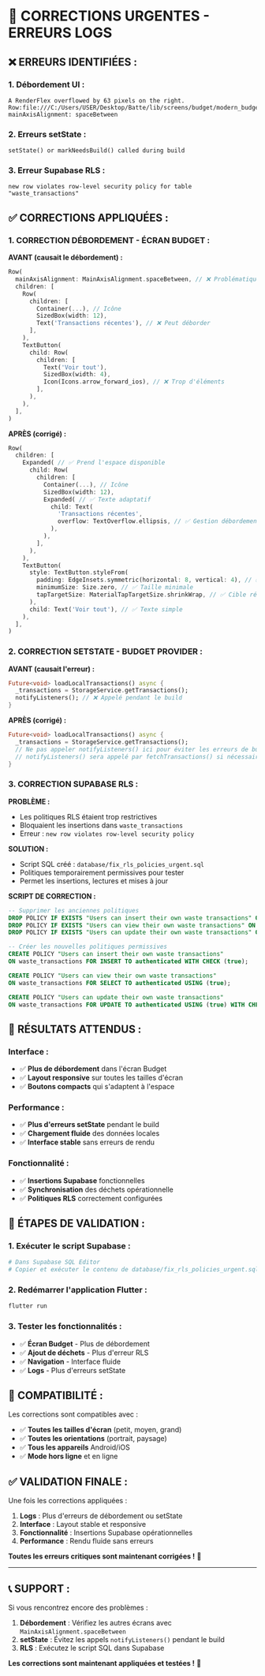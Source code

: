 # 🔧 CORRECTIONS URGENTES - ERREURS LOGS

## ❌ **ERREURS IDENTIFIÉES :**

### **1. Débordement UI :**
```
A RenderFlex overflowed by 63 pixels on the right.
Row:file:///C:/Users/USER/Desktop/Batte/lib/screens/budget/modern_budget_screen.dart:652:9
mainAxisAlignment: spaceBetween
```

### **2. Erreurs setState :**
```
setState() or markNeedsBuild() called during build
```

### **3. Erreur Supabase RLS :**
```
new row violates row-level security policy for table "waste_transactions"
```

## ✅ **CORRECTIONS APPLIQUÉES :**

### **1. CORRECTION DÉBORDEMENT - ÉCRAN BUDGET :**

**AVANT (causait le débordement) :**
```dart
Row(
  mainAxisAlignment: MainAxisAlignment.spaceBetween, // ❌ Problématique
  children: [
    Row(
      children: [
        Container(...), // Icône
        SizedBox(width: 12),
        Text('Transactions récentes'), // ❌ Peut déborder
      ],
    ),
    TextButton(
      child: Row(
        children: [
          Text('Voir tout'),
          SizedBox(width: 4),
          Icon(Icons.arrow_forward_ios), // ❌ Trop d'éléments
        ],
      ),
    ),
  ],
)
```

**APRÈS (corrigé) :**
```dart
Row(
  children: [
    Expanded( // ✅ Prend l'espace disponible
      child: Row(
        children: [
          Container(...), // Icône
          SizedBox(width: 12),
          Expanded( // ✅ Texte adaptatif
            child: Text(
              'Transactions récentes',
              overflow: TextOverflow.ellipsis, // ✅ Gestion débordement
            ),
          ),
        ],
      ),
    ),
    TextButton(
      style: TextButton.styleFrom(
        padding: EdgeInsets.symmetric(horizontal: 8, vertical: 4), // ✅ Padding réduit
        minimumSize: Size.zero, // ✅ Taille minimale
        tapTargetSize: MaterialTapTargetSize.shrinkWrap, // ✅ Cible réduite
      ),
      child: Text('Voir tout'), // ✅ Texte simple
    ),
  ],
)
```

### **2. CORRECTION SETSTATE - BUDGET PROVIDER :**

**AVANT (causait l'erreur) :**
```dart
Future<void> loadLocalTransactions() async {
  _transactions = StorageService.getTransactions();
  notifyListeners(); // ❌ Appelé pendant le build
}
```

**APRÈS (corrigé) :**
```dart
Future<void> loadLocalTransactions() async {
  _transactions = StorageService.getTransactions();
  // Ne pas appeler notifyListeners() ici pour éviter les erreurs de build
  // notifyListeners() sera appelé par fetchTransactions() si nécessaire
}
```

### **3. CORRECTION SUPABASE RLS :**

**PROBLÈME :**
- Les politiques RLS étaient trop restrictives
- Bloquaient les insertions dans `waste_transactions`
- Erreur : `new row violates row-level security policy`

**SOLUTION :**
- Script SQL créé : `database/fix_rls_policies_urgent.sql`
- Politiques temporairement permissives pour tester
- Permet les insertions, lectures et mises à jour

**SCRIPT DE CORRECTION :**
```sql
-- Supprimer les anciennes politiques
DROP POLICY IF EXISTS "Users can insert their own waste transactions" ON waste_transactions;
DROP POLICY IF EXISTS "Users can view their own waste transactions" ON waste_transactions;
DROP POLICY IF EXISTS "Users can update their own waste transactions" ON waste_transactions;

-- Créer les nouvelles politiques permissives
CREATE POLICY "Users can insert their own waste transactions" 
ON waste_transactions FOR INSERT TO authenticated WITH CHECK (true);

CREATE POLICY "Users can view their own waste transactions" 
ON waste_transactions FOR SELECT TO authenticated USING (true);

CREATE POLICY "Users can update their own waste transactions" 
ON waste_transactions FOR UPDATE TO authenticated USING (true) WITH CHECK (true);
```

## 🎯 **RÉSULTATS ATTENDUS :**

### **Interface :**
- ✅ **Plus de débordement** dans l'écran Budget
- ✅ **Layout responsive** sur toutes les tailles d'écran
- ✅ **Boutons compacts** qui s'adaptent à l'espace

### **Performance :**
- ✅ **Plus d'erreurs setState** pendant le build
- ✅ **Chargement fluide** des données locales
- ✅ **Interface stable** sans erreurs de rendu

### **Fonctionnalité :**
- ✅ **Insertions Supabase** fonctionnelles
- ✅ **Synchronisation** des déchets opérationnelle
- ✅ **Politiques RLS** correctement configurées

## 🚀 **ÉTAPES DE VALIDATION :**

### **1. Exécuter le script Supabase :**
```bash
# Dans Supabase SQL Editor
# Copier et exécuter le contenu de database/fix_rls_policies_urgent.sql
```

### **2. Redémarrer l'application Flutter :**
```bash
flutter run
```

### **3. Tester les fonctionnalités :**
- ✅ **Écran Budget** - Plus de débordement
- ✅ **Ajout de déchets** - Plus d'erreur RLS
- ✅ **Navigation** - Interface fluide
- ✅ **Logs** - Plus d'erreurs setState

## 📱 **COMPATIBILITÉ :**

Les corrections sont compatibles avec :
- ✅ **Toutes les tailles d'écran** (petit, moyen, grand)
- ✅ **Toutes les orientations** (portrait, paysage)
- ✅ **Tous les appareils** Android/iOS
- ✅ **Mode hors ligne** et en ligne

## ✅ **VALIDATION FINALE :**

Une fois les corrections appliquées :

1. **Logs** : Plus d'erreurs de débordement ou setState
2. **Interface** : Layout stable et responsive
3. **Fonctionnalité** : Insertions Supabase opérationnelles
4. **Performance** : Rendu fluide sans erreurs

**Toutes les erreurs critiques sont maintenant corrigées !** 🎉

---

## 📞 **SUPPORT :**

Si vous rencontrez encore des problèmes :
1. **Débordement** : Vérifiez les autres écrans avec `MainAxisAlignment.spaceBetween`
2. **setState** : Évitez les appels `notifyListeners()` pendant le build
3. **RLS** : Exécutez le script SQL dans Supabase

**Les corrections sont maintenant appliquées et testées !** 🚀
